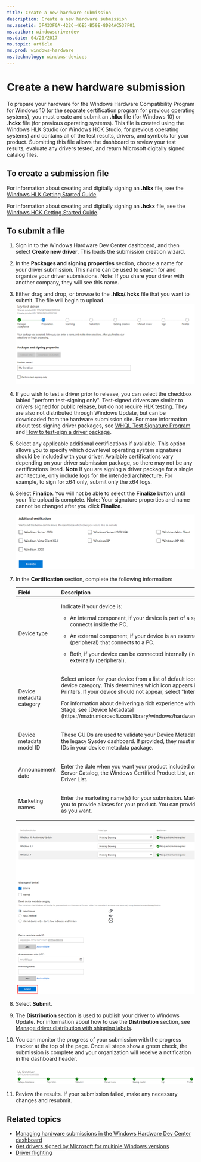 ```yaml
---
title: Create a new hardware submission
description: Create a new hardware submission
ms.assetid: 3F433F0A-422C-46E5-B59E-8DB4AC537F01
ms.author: windowsdriverdev
ms.date: 04/20/2017
ms.topic: article
ms.prod: windows-hardware
ms.technology: windows-devices
---
```


# Create a new hardware submission


To prepare your hardware for the Windows Hardware Compatibility Program for Windows 10 (or the separate certification program for previous operating systems), you must create and submit an **.hlkx** file (for Windows 10) or **.hckx** file (for previous operating systems). This file is created using the Windows HLK Studio (or Windows HCK Studio, for previous operating systems) and contains all of the test results, drivers, and symbols for your product. Submitting this file allows the dashboard to review your test results, evaluate any drivers tested, and return Microsoft digitally signed catalog files.

## <span id="To_create_a_submission_file"></span><span id="to_create_a_submission_file"></span><span id="TO_CREATE_A_SUBMISSION_FILE"></span>To create a submission file


For information about creating and digitally signing an **.hlkx** file, see the [Windows HLK Getting Started Guide](https://msdn.microsoft.com/library/windows/hardware/dn915002.aspx).

For information about creating and digitally signing an **.hckx** file, see the [Windows HCK Getting Started Guide](http://go.microsoft.com/fwlink/p/?LinkId=248436).

## <span id="To_submit_a_file"></span><span id="to_submit_a_file"></span><span id="TO_SUBMIT_A_FILE"></span>To submit a file


1.  Sign in to the Windows Hardware Dev Center dashboard, and then select **Create new driver**. This loads the submission creation wizard.

2.  In the **Packages and signing properties** section, choose a name for your driver submission. This name can be used to search for and organize your driver submissions. Note: If you share your driver with another company, they will see this name.

3.  Either drag and drop, or browse to the **.hlkx/.hckx** file that you want to submit. The file will begin to upload.
    ![screenshot that shows the driver name field](images/drivers-name.png)

4. If you wish to test a driver prior to release, you can select the checkbox labled "perform test-signing only". Test-signed drivers are similar to drivers signed for public release, but do not require HLK testing. They are also not distributed through Windows Update, but can be downloaded from the hardware submission site. For more information about test-signing driver packages, see [WHQL Test Signature Program](https://docs.microsoft.com/en-us/windows-hardware/drivers/install/whql-test-signature-program) and [How to test-sign a driver package](https://docs.microsoft.com/en-us/windows-hardware/drivers/install/how-to-test-sign-a-driver-package).  

5.  Select any applicable additional certifications if available. This option allows you to specify which downlevel operating system signatures should be included with your driver. Available certifications vary depending on your driver submission package, so there may not be any certifications listed. **Note** If you are signing a driver package for a single architecture, only include logs for the intended architecture. For example, to sign for x64 only, submit only the x64 logs.

6.  Select **Finalize**. You will not be able to select the **Finalize** button until your file upload is complete. Note: Your signature properties and name cannot be changed after you click **Finalize**.

    ![screenshot that shows possible certifications for a driver submission, and the finalize button](images/additionalcertifications.png)

7.  In the **Certification** section, complete the following information:

    <table>
    <colgroup>
    <col width="50%" />
    <col width="50%" />
    </colgroup>
    <thead>
    <tr class="header">
    <th>Field</th>
    <th>Description</th>
    </tr>
    </thead>
    <tbody>
    <tr class="even">
    <td><p>Device type</p></td>
    <td><p>Indicate if your device is:</p>
    <ul>
    <li><p>An internal component, if your device is part of a system and connects inside the PC.</p></li>
    <li><p>An external component, if your device is an external device (peripheral) that connects to a PC.</p></li>
    <li><p>Both, if your device can be connected internally (inside a PC) and externally (peripheral).</p></li>
    </ul></td>
    </tr>
    <tr class="odd">
    <td><p>Device metadata category</p></td>
    <td><p>Select an icon for your device from a list of default icons based on your device category. This determines which icon appears in Devices and Printers. If your device should not appear, select &quot;Internal device&quot;.</p>
    <p>For information about delivering a rich experience with Windows Device Stage, see [Device Metadata](https://msdn.microsoft.com/library/windows/hardware/br230800.aspx).</p></td>
    </tr>
    <tr class="even">
    <td><p>Device metadata model ID</p></td>
    <td><p>These GUIDs are used to validate your Device Metadata submissions to the legacy Sysdev dashboard. If provided, they must match the model IDs in your device metadata package.</p></td>
    </tr>
    <tr class="odd">
    <td><p>Announcement date</p></td>
    <td><p>Enter the date when you want your product included on the Windows Server Catalog, the Windows Certified Product List, and the Universal Driver List.</p></td>
    </tr>
    <tr class="even">
    <td><p>Marketing names</p></td>
    <td><p>Enter the marketing name(s) for your submission. Marketing names allow you to provide aliases for your product. You can provide as many names as you want.</p></td>
    </tr>
    </tbody>
    </table>

    ![screenshot that shows the certification section](images/drivers-certification.png)

8.  Select **Submit**.

9.  The **Distribution** section is used to publish your driver to Windows Update. For information about how to use the **Distribution** section, see [Manage driver distribution with shipping labels](manage-driver-distribution-by-submission.md).

10. You can monitor the progress of your submission with the progress tracker at the top of the page. Once all steps show a green check, the submission is complete and your organization will receive a notification in the dashboard header.

    ![screenshot that shows the progress tracker](images/drivers-allgreen-new.png)

11. Review the results. If your submission failed, make any necessary changes and resubmit.

## Related topics

   *  [Managing hardware submissions in the Windows Hardware Dev Center dashboard](manage-your-hardware-submissions.md)
   *  [Get drivers signed by Microsoft for multiple Windows versions](get-drivers-signed-by-microsoft-for-multiple-windows-versions.md)
   *  [Driver flighting](driver-flighting.md)

 

 

